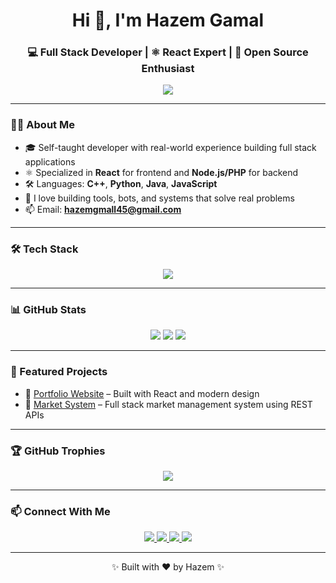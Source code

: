<h1 align="center">Hi 👋, I'm Hazem Gamal</h1>
<h3 align="center">💻 Full Stack Developer | ⚛️ React Expert | 🚀 Open Source Enthusiast</h3>

<p align="center">
  <img src="https://readme-typing-svg.demolab.com?font=Fira+Code&weight=600&pause=1000&color=F70000&center=true&vCenter=true&width=435&lines=Full+Stack+Web+Developer;React+%7C+Node.js+%7C+PHP+%7C+MongoDB;Loves+clean+code+and+open+source!" />
</p>

---

### 👨‍💻 About Me

- 🎓 Self-taught developer with real-world experience building full stack applications  
- ⚛️ Specialized in **React** for frontend and **Node.js/PHP** for backend  
- 🛠️ Languages: **C++**, **Python**, **Java**, **JavaScript**  
- 🔧 I love building tools, bots, and systems that solve real problems  
- 📫 Email: **hazemgmall45@gmail.com**

---

### 🛠️ Tech Stack

<p align="center">
  <img src="https://skillicons.dev/icons?i=cpp,python,java,js,react,nodejs,php,mongodb,mysql,git,github,vscode,linux,bash" />
</p>

---

### 📊 GitHub Stats

<p align="center">
  <img src="https://github-readme-stats.vercel.app/api?username=hazem257&show_icons=true&theme=radical&count_private=true" />
  <img src="https://github-readme-streak-stats.herokuapp.com?user=hazem257&theme=radical" />
  <img src="https://github-readme-stats.vercel.app/api/top-langs/?username=hazem257&layout=compact&theme=radical" />
</p>

---

### 🚀 Featured Projects

- 🧠 [Portfolio Website](https://hazem1104.vercel.app/) – Built with React and modern design  
- 🛒 [Market System](https://final2-ten.vercel.app/) – Full stack market management system using REST APIs

---

### 🏆 GitHub Trophies

<p align="center">
  <img src="https://github-profile-trophy.vercel.app/?username=hazem257&theme=radical&margin-w=10&no-frame=true" />
</p>

---

### 📫 Connect With Me

<p align="center">
  <a href="https://www.facebook.com/hazemgm21">
    <img src="https://img.shields.io/badge/Facebook-1877F2?style=for-the-badge&logo=facebook&logoColor=white" />
  </a>
  <a href="mailto:hazemgmall45@gmail.com">
    <img src="https://img.shields.io/badge/Gmail-D14836?style=for-the-badge&logo=gmail&logoColor=white" />
  </a>
  <a href="https://www.linkedin.com/in/hazem-gmall-2537b4371/">
    <img src="https://img.shields.io/badge/LinkedIn-0077B5?style=for-the-badge&logo=linkedin&logoColor=white" />
  </a>
  <a href="https://wa.me/201234567890" target="_blank">
    <img src="https://img.shields.io/badge/WhatsApp-25D366?style=for-the-badge&logo=whatsapp&logoColor=white" />
  </a>
</p>

---

<p align="center">✨ Built with ❤️ by Hazem ✨</p>
